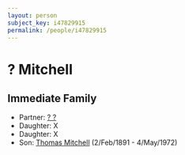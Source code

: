```yaml
---
layout: person
subject_key: i47829915
permalink: /people/i47829915
---
```


# ? Mitchell

## Immediate Family

* Partner: [? ?](./@94950024@---b-d.md)
* Daughter: X
* Daughter: X
* Son: [Thomas Mitchell](./@65815518@-thomas-mitchell-b1891-2-2-d1972-5-4.md) (2/Feb/1891 - 4/May/1972)

